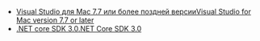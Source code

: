 * [<span data-ttu-id="86fd9-101">Visual Studio для Mac 7.7 или более поздней версии</span><span class="sxs-lookup"><span data-stu-id="86fd9-101">Visual Studio for Mac version 7.7 or later</span></span>](https://visualstudio.microsoft.com/vs/mac/)
* [<span data-ttu-id="86fd9-102">.NET core SDK 3.0</span><span class="sxs-lookup"><span data-stu-id="86fd9-102">.NET Core SDK 3.0</span></span>](https://dotnet.microsoft.com/download/dotnet-core/3.0)